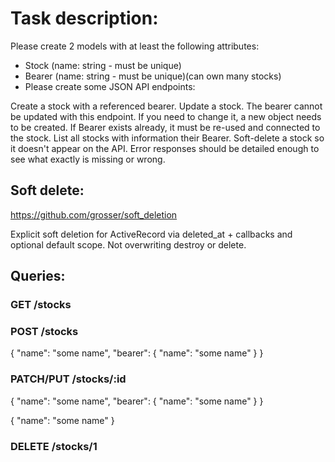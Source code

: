# Task description:

Please create 2 models with at least the following attributes:

* Stock (name: string - must be unique)
* Bearer (name: string - must be unique)(can own many stocks)
* Please create some JSON API endpoints:

Create a stock with a referenced bearer. Update a stock. The bearer cannot be updated with this endpoint. If you need to change it, a new object needs to be created. If Bearer exists already, it must be re-used and connected to the stock. List all stocks with information their Bearer. Soft-delete a stock so it doesn't appear on the API. Error responses should be detailed enough to see what exactly is missing or wrong.

## Soft delete:

https://github.com/grosser/soft_deletion

Explicit soft deletion for ActiveRecord via deleted_at + callbacks and optional default scope.
Not overwriting destroy or delete.

## Queries:

### GET /stocks

### POST /stocks
 
 {
     "name": "some name",
     "bearer": {
         "name": "some name"
     }
 }
 
### PATCH/PUT /stocks/:id

{
    "name": "some name",
    "bearer": {
        "name": "some name"
    }
} 

{ "name": "some name" }

### DELETE /stocks/1



